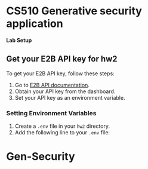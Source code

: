 # CS510 Generative security application

**Lab Setup**

## Get your E2B API key for hw2

To get your E2B API key, follow these steps:

1. Go to [E2B API documentation](https://e2b.dev/docs/getting-started/api-key).
2. Obtain your API key from the dashboard.
3. Set your API key as an environment variable.

### Setting Environment Variables

1. Create a `.env` file in your `hw2` directory.
2. Add the following line to your `.env` file:
# Gen-Security
